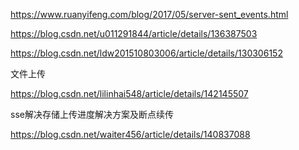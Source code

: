 https://www.ruanyifeng.com/blog/2017/05/server-sent_events.html

https://blog.csdn.net/u011291844/article/details/136387503



https://blog.csdn.net/ldw201510803006/article/details/130306152

文件上传

https://blog.csdn.net/lilinhai548/article/details/142145507

sse解决存储上传进度解决方案及断点续传

https://blog.csdn.net/waiter456/article/details/140837088